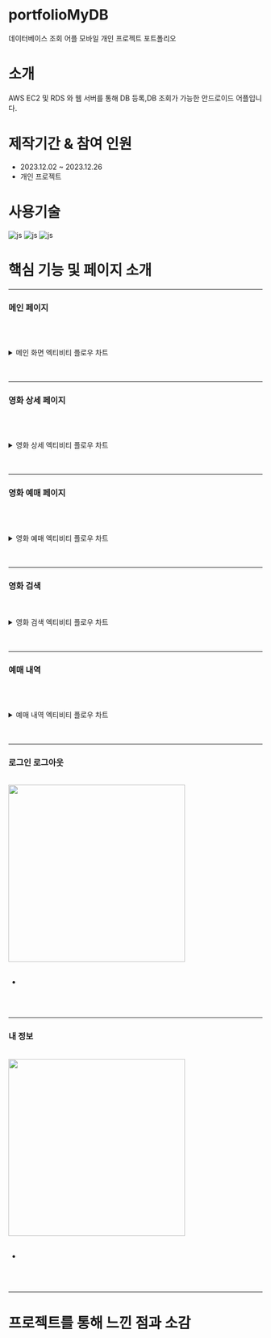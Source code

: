 # portfolioMyDB
데이터베이스 조회 어플 모바일 개인 프로젝트 포트폴리오

# 소개
AWS EC2 및 RDS 와 웹 서버를 통해 DB 등록,DB 조회가 가능한 안드로이드 어플입니다.


# 제작기간 & 참여 인원
<UL>
  <LI>2023.12.02 ~ 2023.12.26</LI>
  <LI>개인 프로젝트</LI>
</UL>



# 사용기술
![js](https://img.shields.io/badge/kotlin-7F52FF?style=for-the-badge&logo=kotlin&logoColor=white)
![js](https://img.shields.io/badge/androidstudio-3DDC84?style=for-the-badge&logo=androidstudio&logoColor=white)
![js](https://img.shields.io/badge/sqlite-003B57?style=for-the-badge&logo=sqlite&logoColor=white)


# 핵심 기능 및 페이지 소개








<hr>

<H3>메인 페이지</H3>
<BR>



<br>
<br>
<details>
 <summary> 메인 화면 엑티비티 플로우 차트
 
 </summary> 

</details>
<br>
<br>



<HR>


<H3>영화 상세 페이지</H3>
<BR>


<br>
<br>
<details>
 <summary> 영화 상세 엑티비티 플로우 차트
 
 </summary> 
 

</details>
<br>
<br>




<HR>

<H3>영화 예매 페이지</H3>
<BR>


<br>
<br>
<details>
 <summary> 영화 예매 엑티비티 플로우 차트
 
 </summary> 
 

</details>
<br>
<br>

<HR>
<H3>영화 검색</H3>
<BR>



<br>
<details>
 <summary> 영화 검색 엑티비티 플로우 차트
 
 </summary> 
 
</details>
<br>
<br>

<HR>


<H3>예매 내역</H3>
<BR>




<br>
<br>
<details>
 <summary> 예매 내역 엑티비티 플로우 차트
 
 </summary> 
 
<img src=''>
</details>
<br>
<br>


<HR>



<H3>로그인 로그아웃</H3>
<BR>

<img src="" height="350">



<BR>
<BR>
<UL>
 <LI> </LI>
</UL>
<BR>
<BR>


<HR>

<H3>내 정보</H3>
<BR>


<img src="" height="350">

<BR>
<BR>
<UL>
 <LI> </LI>
</UL>
<BR>
<BR>


<HR>



# 프로젝트를 통해 느낀 점과 소감







